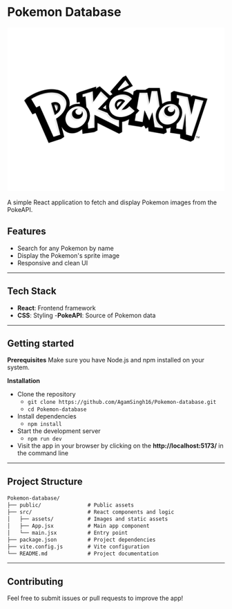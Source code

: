 # **Pokemon Database**

![Pokemon logo](./src/assets/pokemon-logo-png-1444.png)

A simple React application to fetch and display Pokemon images from the PokeAPI.

## **Features**

- Search for any Pokemon by name
- Display the Pokemon's sprite image
- Responsive and clean UI

---

## **Tech Stack**

- **React**: Frontend framework
- **CSS**: Styling -**PokeAPI**: Source of Pokemon data

---

## **Getting started**

**Prerequisites**
Make sure you have Node.js and npm installed on your system.

**Installation**
- Clone the repository
  - `git clone https://github.com/AgamSingh16/Pokemon-database.git`
  - `cd Pokemon-database`
- Install dependencies
  - `npm install`
- Start the development server
  - `npm run dev`
- Visit the app in your browser by clicking on the **http://localhost:5173/** in the command line

---

## **Project Structure**
```
Pokemon-database/
├── public/               # Public assets
├── src/                  # React components and logic
│   ├── assets/           # Images and static assets
│   ├── App.jsx           # Main app component
│   └── main.jsx          # Entry point
├── package.json          # Project dependencies
├── vite.config.js        # Vite configuration
└── README.md             # Project documentation

```

---

## **Contributing**
Feel free to submit issues or pull requests to improve the app!
